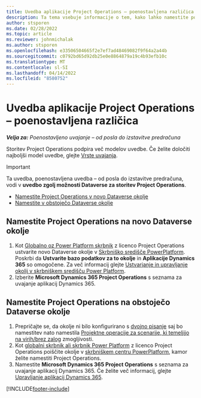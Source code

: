 ```yaml
---
title: Uvedba aplikacije Project Operations – poenostavljena različica
description: Ta tema vsebuje informacije o tem, kako lahko namestite poenostavljeno uvedbo storitve Project Operations – od posla do izstavitve predračuna.
author: stsporen
ms.date: 02/28/2022
ms.topic: article
ms.reviewer: johnmichalak
ms.author: stsporen
ms.openlocfilehash: e33506504665f2e7ef7ad48469082f9f64a2a44b
ms.sourcegitcommit: c0792bd65d92db25e0e8864879a19c4b93efb10c
ms.translationtype: MT
ms.contentlocale: sl-SI
ms.lasthandoff: 04/14/2022
ms.locfileid: "8580752"
---
```

# <a name="deploy-project-operations---lite"></a>Uvedba aplikacije Project Operations – poenostavljena različica

_**Velja za:** Poenostavljeno uvajanje – od posla do izstavitve predračuna_



Storitev Project Operations podpira več modelov uvedbe. Če želite določiti najboljši model uvedbe, glejte [Vrste uvajanja](determine-deployment-type.md).


> [!IMPORTANT]
> Ta uvedba, poenostavljena uvedba – od posla do izstavitve predračuna, vodi v **uvedbo zgolj možnosti Dataverse za storitev Project Operations**.

- [Namestite Project Operations v novo Dataverse okolje](#new)
- [Namestite v obstoječo Dataverse okolje](#existing)



## <a name="install-project-operations-to-a-new-dataverse-environment"></a><a name="new"></a> Namestite Project Operations na novo Dataverse okolje

1. Kot [Globalno oz Power Platform skrbnik](/power-platform/admin/global-service-administrators-can-administer-without-license) z licenco Project Operations ustvarite novo Dataverse okolje v [Skrbniško središče PowerPlatform](https://admin.powerplatform.com). Poskrbi da **Ustvarite bazo podatkov za to okolje** in **Aplikacije Dynamics 365** so omogočene. Za več informacij glejte [Ustvarjanje in upravljanje okolij v skrbniškem središču Power Platform](/power-platform/admin/create-environment#create-an-environment-in-the-power-platform-admin-center).
2. Izberite **Microsoft Dynamics 365 Project Operations** s seznama za uvajanje aplikacij Dynamics 365.


## <a name="install-project-operations-to-an-existing-dataverse-environment"></a><a name="existing"></a> Namestite Project Operations na obstoječo Dataverse okolje
1. Prepričajte se, da okolje ni bilo konfigurirano s [dvojno pisanje](/dynamics365/fin-ops-core/dev-itpro/data-entities/dual-write/dual-write-overview) saj bo namestitev nato namestila [Projektne operacije za scenarije, ki temeljijo na virih/brez zalog](project-operations-integrated-deployment-overview.md) zmogljivosti.
2. Kot [globalni skrbnik ali skrbnik Power Platform](/power-platform/admin/global-service-administrators-can-administer-without-license) z licenco Project Operations poiščite okolje v [skrbniškem centru PowerPlatform](https://admin.powerplatform.com), kamor želite namestiti Project Operations.
3. Namestite **Microsoft Dynamics 365 Project Operations** s seznama za uvajanje aplikacij Dynamics 365. Če želite več informacij, glejte [Upravljanje aplikacij Dynamics 365](/power-platform/admin/manage-apps).




[!INCLUDE[footer-include](../includes/footer-banner.md)]
